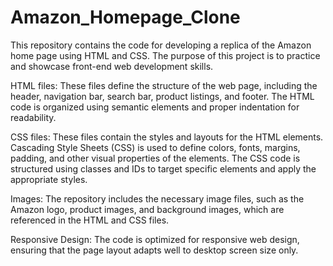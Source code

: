 # Amazon_Homepage_Clone
This repository contains the code for developing a replica of the Amazon home page using HTML and CSS. The purpose of this project is to practice and showcase front-end web development skills.

HTML files: These files define the structure of the web page, including the header, navigation bar, search bar, product listings, and footer. The HTML code is organized using semantic elements and proper indentation for readability.

CSS files: These files contain the styles and layouts for the HTML elements. Cascading Style Sheets (CSS) is used to define colors, fonts, margins, padding, and other visual properties of the elements. The CSS code is structured using classes and IDs to target specific elements and apply the appropriate styles.

Images: The repository includes the necessary image files, such as the Amazon logo, product images, and background images, which are referenced in the HTML and CSS files.

Responsive Design: The code is optimized for responsive web design, ensuring that the page layout adapts well to desktop screen size only.

